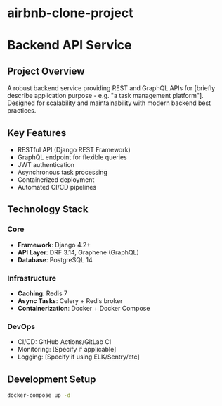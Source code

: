 # airbnb-clone-project
# Backend API Service  

## Project Overview  
A robust backend service providing REST and GraphQL APIs for [briefly describe application purpose - e.g. "a task management platform"]. Designed for scalability and maintainability with modern backend best practices.

## Key Features  
- RESTful API (Django REST Framework)  
- GraphQL endpoint for flexible queries  
- JWT authentication  
- Asynchronous task processing  
- Containerized deployment  
- Automated CI/CD pipelines  

## Technology Stack  

### Core  
- **Framework**: Django 4.2+  
- **API Layer**: DRF 3.14, Graphene (GraphQL)  
- **Database**: PostgreSQL 14  

### Infrastructure  
- **Caching**: Redis 7  
- **Async Tasks**: Celery + Redis broker  
- **Containerization**: Docker + Docker Compose  

### DevOps  
- CI/CD: GitHub Actions/GitLab CI  
- Monitoring: [Specify if applicable]  
- Logging: [Specify if using ELK/Sentry/etc]  

## Development Setup  
```bash
docker-compose up -d